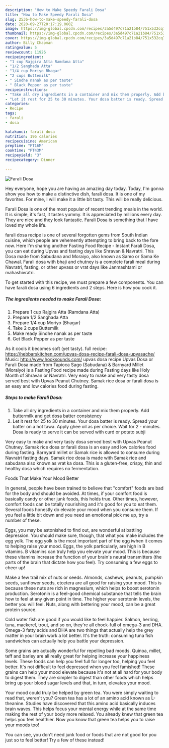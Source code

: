 ```yaml
---
description: "How to Make Speedy Farali Dosa"
title: "How to Make Speedy Farali Dosa"
slug: 2536-how-to-make-speedy-farali-dosa
date: 2020-09-27T20:17:19.060Z
image: https://img-global.cpcdn.com/recipes/3a5d497c71a21b84/751x532cq70/farali-dosa-recipe-main-photo.jpg
thumbnail: https://img-global.cpcdn.com/recipes/3a5d497c71a21b84/751x532cq70/farali-dosa-recipe-main-photo.jpg
cover: https://img-global.cpcdn.com/recipes/3a5d497c71a21b84/751x532cq70/farali-dosa-recipe-main-photo.jpg
author: Billy Chapman
ratingvalue: 5
reviewcount: 11926
recipeingredient:
- "1 cup Rajgira Atta Ramdana Atta"
- "1/2 Sanghada Atta"
- "1/4 cup Moriyo Bhagar"
- "2 cups Buttemilk"
- " Sindhe nanak as per taste"
- " Black Pepper as per taste"
recipeinstructions:
- "Take all dry ingredients in a container and mix them properly. Add buttermilk and get dosa batter consistency"
- "Let it rest for 25 to 30 minutes. Your dosa batter is ready. Spread your batter on a hot tawa. Apply ghee oil as per choice. Wait for 2 - minutes. Dosa is ready to serve it can be served with curd or potato subji"
categories:
- Recipe
tags:
- farali
- dosa

katakunci: farali dosa 
nutrition: 196 calories
recipecuisine: American
preptime: "PT16M"
cooktime: "PT43M"
recipeyield: "3"
recipecategory: Dinner

---
```



![Farali Dosa](https://img-global.cpcdn.com/recipes/3a5d497c71a21b84/751x532cq70/farali-dosa-recipe-main-photo.jpg)

Hey everyone, hope you are having an amazing day today. Today, I'm gonna show you how to make a distinctive dish, farali dosa. It is one of my favorites. For mine, I will make it a little bit tasty. This will be really delicious.

Farali Dosa is one of the most popular of recent trending meals in the world. It is simple, it's fast, it tastes yummy. It is appreciated by millions every day. They are nice and they look fantastic. Farali Dosa is something that I have loved my whole life.

farali dosa recipe is one of several forgotten gems from South Indian cuisine, which people are vehemently attempting to bring back to the fore now. Here I&#39;m sharing another Fasting Food Recipe - Instant Farali Dosa, you can eat during Upvas and fasting days like Shravan &amp; Navratri. This Dosa made from Sabudana and Moraiyo, also known as Samo or Sama Ke Chawal. Farali dosa with bhaji and chutney is a complete farali meal during Navratri, fasting, or other upvass or vrat days like Janmashtami or mahashivratri.


To get started with this recipe, we must prepare a few components. You can have farali dosa using 6 ingredients and 2 steps. Here is how you cook it.

<!--inarticleads1-->

##### The ingredients needed to make Farali Dosa:

1. Prepare 1 cup Rajgira Atta (Ramdana Atta)
1. Prepare 1/2 Sanghada Atta
1. Prepare 1/4 cup Moriyo (Bhagar)
1. Take 2 cups Buttemilk
1. Make ready  Sindhe nanak as per taste
1. Get  Black Pepper as per taste


As it cools it becomes soft (yet tasty). full recipe: https://hebbarskitchen.com/upvas-dosa-recipe-farali-dosa-upvasache/ Music: http://www.hooksounds.com/ upvas dosa recipe Upvas Dosa or Farali Dosa made from Tapioca Sago (Sabudana) &amp; Barnyard Millet (Moraiyo) is a Fasting Food recipe made during Fasting days like Holy Month of Shravan or Navratri. Very easy to make and very tasty dosa served best with Upvas Peanut Chutney. Samak rice dosa or farali dosa is an easy and low calories food during fasting. 

<!--inarticleads2-->

##### Steps to make Farali Dosa:

1. Take all dry ingredients in a container and mix them properly. Add buttermilk and get dosa batter consistency
1. Let it rest for 25 to 30 minutes. Your dosa batter is ready. Spread your batter on a hot tawa. Apply ghee oil as per choice. Wait for 2 - minutes. Dosa is ready to serve it can be served with curd or potato subji


Very easy to make and very tasty dosa served best with Upvas Peanut Chutney. Samak rice dosa or farali dosa is an easy and low calories food during fasting. Barnyard millet or Samak rice is allowed to consume during Navratri fasting days. Samak rice dosa is made with Samak rice and sabudana also known as vrat ka dosa. This is a gluten-free, crispy, thin and healthy dosa which requires no fermentation. 

Foods That Make Your Mood Better


In general, people have been trained to believe that "comfort" foods are bad for the body and should be avoided. At times, if your comfort food is basically candy or other junk foods, this holds true. Other times, however, comfort foods can be totally nourishing and it's good for you to eat them. Several foods honestly do elevate your mood when you consume them. If you feel a little bit down and you need an emotional pick me up, try a number of these.

Eggs, you may be astonished to find out, are wonderful at battling depression. You should make sure, though, that what you make includes the egg yolk. The egg yolk is the most important part of the egg iwhen it comes to helping raise your mood. Eggs, the yolk particularly, are high in B vitamins. B vitamins can truly help you elevate your mood. This is because these vitamins increase the function of your brain's neural transmitters (the parts of the brain that dictate how you feel). Try consuming a few eggs to cheer up!

Make a few trail mix of nuts or seeds. Almonds, cashews, peanuts, pumpkin seeds, sunflower seeds, etcetera are all good for raising your mood. This is because these nuts are rich in magnesium, which helps to boost serotonin production. Serotonin is a feel-good chemical substance that tells the brain how to feel at any given point in time. The higher your serotonin levels, the better you will feel. Nuts, along with bettering your mood, can be a great protein source.

Cold water fish are good if you would like to feel happier. Salmon, herring, tuna, mackerel, trout, and so on, they're all chock-full of omega-3 and DHA. Omega-3 fatty acids and DHA are two things that actually help the grey matter in your brain work a lot better. It's the truth: consuming tuna fish sandwiches can actually help you battle your depression. 

Some grains are actually wonderful for repelling bad moods. Quinoa, millet, teff and barley are all really great for helping increase your happiness levels. These foods can help you feel full for longer too, helping you feel better. It's not difficult to feel depressed when you feel famished! These grains can help your mood elevate because it's not at all hard for your body to digest them. They are simpler to digest than other foods which helps bring up your blood sugar levels and that, in turn, elevates your mood.

Your mood could truly be helped by green tea. You were simply waiting to read that, weren't you? Green tea has a lot of an amino acid known as L-theanine. Studies have discovered that this amino acid basically induces brain waves. This helps focus your mental energy while at the same time making the rest of your body more relaxed. You already knew that green tea helps you feel healthier. Now you know that green tea helps you to raise your moods too!

You can see, you don't need junk food or foods that are not good for you just so to feel better! Try a few of these instead!

